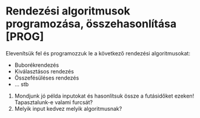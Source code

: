 # Rendezési algoritmusok programozása, összehasonlítása [PROG]

Elevenítsük fel és programozzuk le a következő rendezési algoritmusokat:

- Buborékrendezés
- Kiválasztásos rendezés
- Összefésüléses rendezés
- ... stb

1. Mondjunk jó példa inputokat és hasonlítsuk össze a futásidőket ezeken! Tapasztalunk-e valami furcsát?
2. Melyik input kedvez melyik algoritmusnak?
